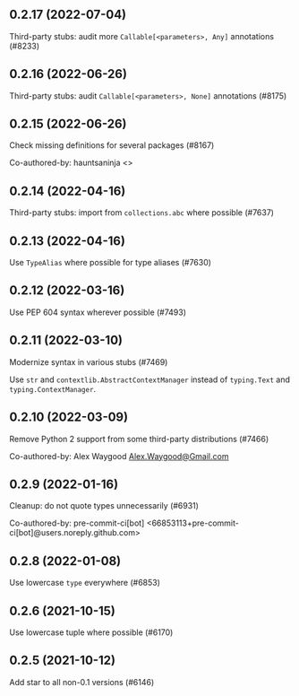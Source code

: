 ## 0.2.17 (2022-07-04)

Third-party stubs: audit more `Callable[<parameters>, Any]` annotations (#8233)

## 0.2.16 (2022-06-26)

Third-party stubs: audit `Callable[<parameters>, None]` annotations (#8175)

## 0.2.15 (2022-06-26)

Check missing definitions for several packages (#8167)

Co-authored-by: hauntsaninja <>

## 0.2.14 (2022-04-16)

Third-party stubs: import from `collections.abc` where possible (#7637)

## 0.2.13 (2022-04-16)

Use `TypeAlias` where possible for type aliases (#7630)

## 0.2.12 (2022-03-16)

Use PEP 604 syntax wherever possible (#7493)

## 0.2.11 (2022-03-10)

Modernize syntax in various stubs (#7469)

Use `str` and `contextlib.AbstractContextManager` instead of `typing.Text` and `typing.ContextManager`.

## 0.2.10 (2022-03-09)

Remove Python 2 support from some third-party distributions (#7466)

Co-authored-by: Alex Waygood <Alex.Waygood@Gmail.com>

## 0.2.9 (2022-01-16)

Cleanup: do not quote types unnecessarily (#6931)

Co-authored-by: pre-commit-ci[bot] <66853113+pre-commit-ci[bot]@users.noreply.github.com>

## 0.2.8 (2022-01-08)

Use lowercase `type` everywhere (#6853)

## 0.2.6 (2021-10-15)

Use lowercase tuple where possible (#6170)

## 0.2.5 (2021-10-12)

Add star to all non-0.1 versions (#6146)

